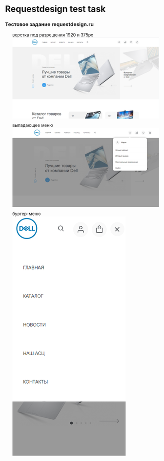 <h1>Requestdesign test task</h1>
<h3>Тестовое задание requestdesign.ru</h3>
<ul>
  <li style="display:block; margin-bottom:10px">верстка под разрешения 1920 и 375px
  <img src="./images/readme-1.png" />
  </li>
  <li style="display:block;margin-bottom:10px">выпадающее меню
  <img src="./images/readme-2.png" />
  </li>
  <li style="display:block;margin-bottom:10px">бургер-меню <br>
  <img src="./images/readme-3.png" />
  </li>
</ul>


